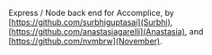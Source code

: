 Express / Node back end for Accomplice, by [https://github.com/surbhiguptasai](Surbhi), [https://github.com/anastasiagarelli](Anastasia), and [https://github.com/nvmbrw](November).
